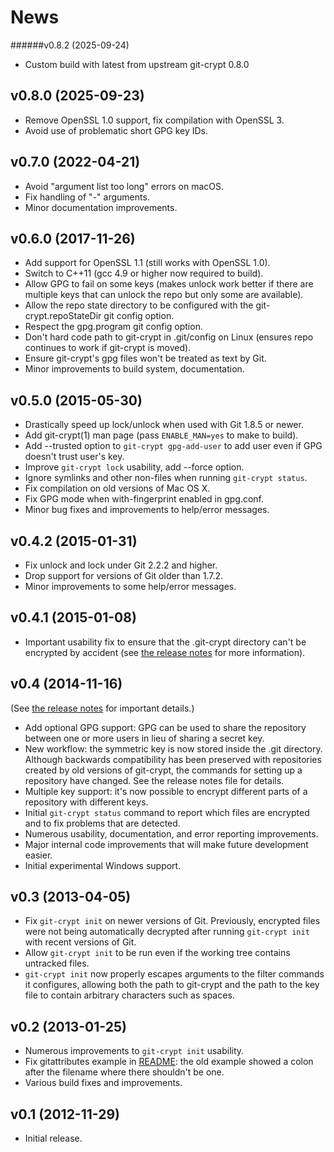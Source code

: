 News
====
######v0.8.2 (2025-09-24)
* Custom build with latest from upstream git-crypt 0.8.0 

## v0.8.0 (2025-09-23)
* Remove OpenSSL 1.0 support, fix compilation with OpenSSL 3.
* Avoid use of problematic short GPG key IDs.

## v0.7.0 (2022-04-21)
* Avoid "argument list too long" errors on macOS.
* Fix handling of "-" arguments.
* Minor documentation improvements.

## v0.6.0 (2017-11-26)
* Add support for OpenSSL 1.1 (still works with OpenSSL 1.0).
* Switch to C++11 (gcc 4.9 or higher now required to build).
* Allow GPG to fail on some keys (makes unlock work better if there are
  multiple keys that can unlock the repo but only some are available).
* Allow the repo state directory to be configured with the
  git-crypt.repoStateDir git config option.
* Respect the gpg.program git config option.
* Don't hard code path to git-crypt in .git/config on Linux (ensures
  repo continues to work if git-crypt is moved).
* Ensure git-crypt's gpg files won't be treated as text by Git.
* Minor improvements to build system, documentation.

## v0.5.0 (2015-05-30)
* Drastically speed up lock/unlock when used with Git 1.8.5 or newer.
* Add git-crypt(1) man page (pass `ENABLE_MAN=yes` to make to build).
* Add --trusted option to `git-crypt gpg-add-user` to add user even if
  GPG doesn't trust user's key.
* Improve `git-crypt lock` usability, add --force option.
* Ignore symlinks and other non-files when running `git-crypt status`.
* Fix compilation on old versions of Mac OS X.
* Fix GPG mode when with-fingerprint enabled in gpg.conf.
* Minor bug fixes and improvements to help/error messages.

## v0.4.2 (2015-01-31)
* Fix unlock and lock under Git 2.2.2 and higher.
* Drop support for versions of Git older than 1.7.2.
* Minor improvements to some help/error messages.

## v0.4.1 (2015-01-08)
* Important usability fix to ensure that the .git-crypt directory
  can't be encrypted by accident (see
  [the release notes](RELEASE_NOTES-0.4.1.md) for more information).

## v0.4 (2014-11-16)
(See [the release notes](RELEASE_NOTES-0.4.md) for important details.)
* Add optional GPG support: GPG can be used to share the repository
  between one or more users in lieu of sharing a secret key.
* New workflow: the symmetric key is now stored inside the .git
  directory.  Although backwards compatibility has been preserved
  with repositories created by old versions of git-crypt, the
  commands for setting up a repository have changed.  See the
  release notes file for details.
* Multiple key support: it's now possible to encrypt different parts
  of a repository with different keys.
* Initial `git-crypt status` command to report which files are
  encrypted and to fix problems that are detected.
* Numerous usability, documentation, and error reporting improvements.
* Major internal code improvements that will make future development
  easier.
* Initial experimental Windows support.

## v0.3 (2013-04-05)
* Fix `git-crypt init` on newer versions of Git.  Previously,
  encrypted files were not being automatically decrypted after running
  `git-crypt init` with recent versions of Git.
* Allow `git-crypt init` to be run even if the working tree contains
  untracked files.
* `git-crypt init` now properly escapes arguments to the filter
  commands it configures, allowing both the path to git-crypt and the
  path to the key file to contain arbitrary characters such as spaces.

## v0.2 (2013-01-25)
* Numerous improvements to `git-crypt init` usability.
* Fix gitattributes example in [README](README.md): the old example
  showed a colon after the filename where there shouldn't be one.
* Various build fixes and improvements.

## v0.1 (2012-11-29)
* Initial release.
